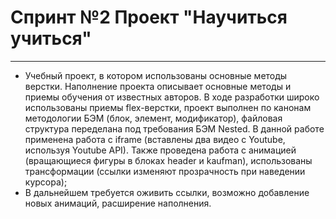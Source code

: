 # Спринт №2 Проект "Научиться учиться"
-----------------------------------------
* Учебный проект, в котором использованы основные методы верстки. Наполнение проекта описывает основные методы и приемы обучения от известных авторов. В ходе разработки широко использованы приемы flex-верстки, проект выполнен по канонам методологии БЭМ (блок, элемент, модификатор), файловая структура переделана под требования БЭМ Nested. В данной работе применена работа с iframe (вставлены два видео с Youtube, используя Youtube API). Также проведена работа с анимацией (вращающиеся фигуры в блоках header и kaufman), использованы трансформации (ссылки изменяют прозрачность при наведении курсора);
* В дальнейшем требуется оживить ссылки, возможно добавление новых анимаций, расширение наполнения.